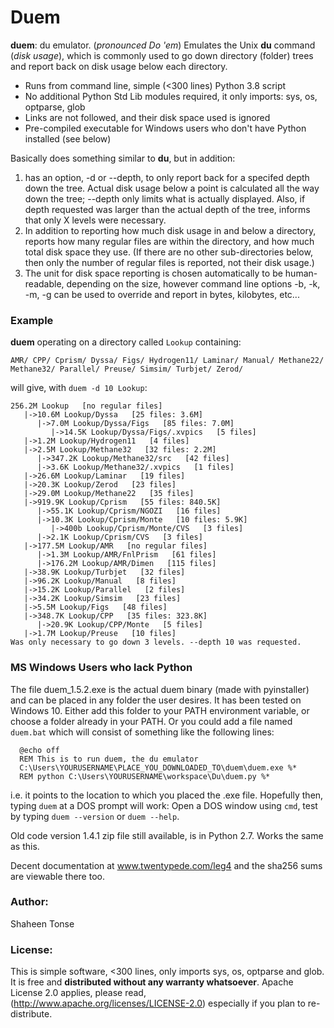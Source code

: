 # Duem

**duem**: du emulator. (*pronounced Do 'em*) Emulates the Unix **du** command (*disk usage*), which is commonly used to go down directory (folder) trees and report back on disk usage below each directory.<br>

* Runs from command line, simple (<300 lines) Python 3.8 script</li>
* No additional Python Std Lib modules required, it only imports: sys, os, optparse, glob</li>
* Links are not followed, and their disk space used is ignored</li>
* Pre-compiled executable for Windows users who don't have Python installed (see below)</li>

Basically does something similar to **du**, but in addition:
1. has an option, -d or --depth, to only report back for a specifed depth down the tree. Actual disk usage below a point is calculated all the way down the tree; --depth only limits what is actually displayed. Also, if depth requested was larger than the actual depth of the tree, informs that only X levels were necessary.
1. In addition to reporting how much disk usage in and below a directory, reports how many
regular files are within the directory, and how much total disk space they use. (If there are no
  other sub-directories below, then only the number of regular files is reported, not their disk usage.)
1. The unit for disk space reporting is chosen automatically to be human-readable, depending on the size, however command line options -b, -k, -m, -g can be used to override and report in bytes, kilobytes, etc...

### Example
**duem** operating on a directory called `Lookup` containing:
```
AMR/ CPP/ Cprism/ Dyssa/ Figs/ Hydrogen11/ Laminar/ Manual/ Methane22/
Methane32/ Parallel/ Preuse/ Simsim/ Turbjet/ Zerod/
```
will give, with `duem -d 10 Lookup`:
```
256.2M Lookup   [no regular files]
   |->10.6M Lookup/Dyssa   [25 files: 3.6M]
      |->7.0M Lookup/Dyssa/Figs   [85 files: 7.0M]
         |->14.5K Lookup/Dyssa/Figs/.xvpics   [5 files]
   |->1.2M Lookup/Hydrogen11   [4 files]
   |->2.5M Lookup/Methane32   [32 files: 2.2M]
      |->347.2K Lookup/Methane32/src   [42 files]
      |->3.6K Lookup/Methane32/.xvpics   [1 files]
   |->26.6M Lookup/Laminar   [19 files]
   |->20.3K Lookup/Zerod   [23 files]
   |->29.0M Lookup/Methane22   [35 files]
   |->919.9K Lookup/Cprism   [55 files: 840.5K]
      |->55.1K Lookup/Cprism/NGOZI   [16 files]
      |->10.3K Lookup/Cprism/Monte   [10 files: 5.9K]
         |->400b Lookup/Cprism/Monte/CVS   [3 files]
      |->2.1K Lookup/Cprism/CVS   [3 files]
   |->177.5M Lookup/AMR   [no regular files]
      |->1.3M Lookup/AMR/FnlPrism   [61 files]
      |->176.2M Lookup/AMR/Dimen   [115 files]
   |->38.9K Lookup/Turbjet   [32 files]
   |->96.2K Lookup/Manual   [8 files]
   |->15.2K Lookup/Parallel   [2 files]
   |->34.2K Lookup/Simsim   [23 files]
   |->5.5M Lookup/Figs   [48 files]
   |->348.7K Lookup/CPP   [35 files: 323.8K]
      |->20.9K Lookup/CPP/Monte   [5 files]
   |->1.7M Lookup/Preuse   [10 files]
Was only necessary to go down 3 levels. --depth 10 was requested.
```

### MS Windows Users who lack Python
The file duem_1.5.2.exe is the actual duem binary (made with pyinstaller) and can be placed in any folder the user desires. It has been tested on Windows 10.
Either add this folder to your PATH environment variable, or choose a folder already in your PATH. Or you could add a file named `duem.bat` which will consist of something like the following lines:
```
  @echo off 
  REM This is to run duem, the du emulator
  C:\Users\YOURUSERNAME\PLACE_YOU_DOWNLOADED_TO\duem\duem.exe %*
  REM python C:\Users\YOURUSERNAME\workspace\Du\duem.py %*
```
i.e. it points to the location to which you placed the .exe file. Hopefully then, typing `duem` at a DOS prompt will work: Open a DOS window using `cmd`, test by typing `duem --version` or `duem --help`.

Old code version 1.4.1 zip file still available, is in Python 2.7. Works the same as this.

Decent documentation at www.twentypede.com/leg4 and the sha256 sums are viewable there too.

### Author:
Shaheen Tonse
### License:
This is simple software, <300 lines, only imports sys, os, optparse and glob. It is free and **distributed without any warranty whatsoever**. Apache License 2.0 applies, please read, (http://www.apache.org/licenses/LICENSE-2.0) especially if you plan to re-distribute.
